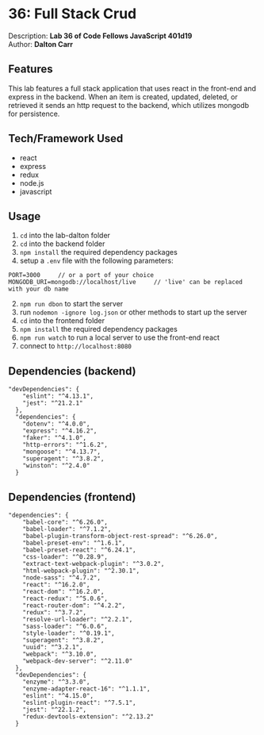 # 36: Full Stack Crud
Description: **Lab 36 of Code Fellows JavaScript 401d19** </br>
Author: **Dalton Carr** </br>

## Features
This lab features a full stack application that uses react in the front-end and express in the backend. When an item is created, updated, deleted, or retrieved it sends an http request to the backend, which utilizes mongodb for persistence.

## Tech/Framework Used
- react
- express
- redux
- node.js
- javascript

## Usage
1. `cd` into the lab-dalton folder
1. `cd` into the backend folder
2. `npm install` the required dependency packages
1. setup a `.env` file with the following parameters:
```
PORT=3000     // or a port of your choice
MONGODB_URI=mongodb://localhost/live     // 'live' can be replaced with your db name
```
2. `npm run dbon` to start the server
4. run `nodemon -ignore log.json` or other methods to start up the server
1. `cd` into the frontend folder
2. `npm install` the required dependency packages
4. `npm run watch` to run a local server to use the front-end react
6. connect to `http://localhost:8080`


## Dependencies (backend)
```
"devDependencies": {
    "eslint": "^4.13.1",
    "jest": "^21.2.1"
  },
  "dependencies": {
    "dotenv": "^4.0.0",
    "express": "^4.16.2",
    "faker": "^4.1.0",
    "http-errors": "^1.6.2",
    "mongoose": "^4.13.7",
    "superagent": "^3.8.2",
    "winston": "^2.4.0"
  }
```

## Dependencies (frontend)
```
"dependencies": {
    "babel-core": "^6.26.0",
    "babel-loader": "^7.1.2",
    "babel-plugin-transform-object-rest-spread": "^6.26.0",
    "babel-preset-env": "^1.6.1",
    "babel-preset-react": "^6.24.1",
    "css-loader": "^0.28.9",
    "extract-text-webpack-plugin": "^3.0.2",
    "html-webpack-plugin": "^2.30.1",
    "node-sass": "^4.7.2",
    "react": "^16.2.0",
    "react-dom": "^16.2.0",
    "react-redux": "^5.0.6",
    "react-router-dom": "^4.2.2",
    "redux": "^3.7.2",
    "resolve-url-loader": "^2.2.1",
    "sass-loader": "^6.0.6",
    "style-loader": "^0.19.1",
    "superagent": "^3.8.2",
    "uuid": "^3.2.1",
    "webpack": "^3.10.0",
    "webpack-dev-server": "^2.11.0"
  },
  "devDependencies": {
    "enzyme": "^3.3.0",
    "enzyme-adapter-react-16": "^1.1.1",
    "eslint": "^4.15.0",
    "eslint-plugin-react": "^7.5.1",
    "jest": "^22.1.2",
    "redux-devtools-extension": "^2.13.2"
  }
```